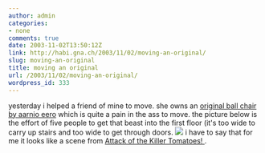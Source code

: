 ```yaml
---
author: admin
categories:
- none
comments: true
date: 2003-11-02T13:50:12Z
link: http://habi.gna.ch/2003/11/02/moving-an-original/
slug: moving-an-original
title: moving an original
url: /2003/11/02/moving-an-original/
wordpress_id: 333
---
```


yesterday i helped a friend of mine to move. she owns an [original ball chair by aarnio eero](http://www.eero-aarnio.com/index.cfm/page/8/title/Ball_Chair.htm) which is quite a pain in the ass to move.
the picture below is the effort of five people to get that beast into the first floor (it's too wide to carry up stairs and too wide to get through doors.
[![](http://habi.gna.ch/blog/images/marlenstuhl-tm.jpg)](http://habi.gna.ch/blog/images/marlenstuhl.jpg)
i have to say that for me it looks like a scene from [Attack of the Killer Tomatoes! ](http://www.imdb.com/title/tt0080391/).
